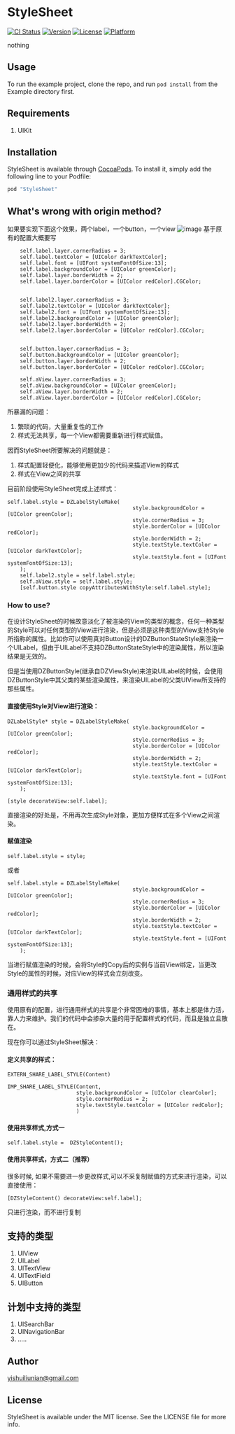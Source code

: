 # StyleSheet

[![CI Status](http://img.shields.io/travis/dongzhao/StyleSheet.svg?style=flat)](https://travis-ci.org/dongzhao/StyleSheet)
[![Version](https://img.shields.io/cocoapods/v/StyleSheet.svg?style=flat)](http://cocoapods.org/pods/StyleSheet)
[![License](https://img.shields.io/cocoapods/l/StyleSheet.svg?style=flat)](http://cocoapods.org/pods/StyleSheet)
[![Platform](https://img.shields.io/cocoapods/p/StyleSheet.svg?style=flat)](http://cocoapods.org/pods/StyleSheet)

nothing

## Usage

To run the example project, clone the repo, and run `pod install` from the Example directory first.

## Requirements

1. UIKit

## Installation

StyleSheet is available through [CocoaPods](http://cocoapods.org). To install
it, simply add the following line to your Podfile:

```ruby
pod "StyleSheet"
```


## What's wrong with origin method?

如果要实现下面这个效果，两个label，一个button，一个view
![image](http://ww1.sinaimg.cn/large/7df22103jw1euv1c5pbvdj20k00zkq3f.jpg)
基于原有的配置大概要写

```
    self.label.layer.cornerRadius = 3;
    self.label.textColor = [UIColor darkTextColor];
    self.label.font = [UIFont systemFontOfSize:13];
    self.label.backgroundColor = [UIColor greenColor];
    self.label.layer.borderWidth = 2;
    self.label.layer.borderColor = [UIColor redColor].CGColor;
    
    
    self.label2.layer.cornerRadius = 3;
    self.label2.textColor = [UIColor darkTextColor];
    self.label2.font = [UIFont systemFontOfSize:13];
    self.label2.backgroundColor = [UIColor greenColor];
    self.label2.layer.borderWidth = 2;
    self.label2.layer.borderColor = [UIColor redColor].CGColor;
    
    
    self.button.layer.cornerRadius = 3;
    self.button.backgroundColor = [UIColor greenColor];
    self.button.layer.borderWidth = 2;
    self.button.layer.borderColor = [UIColor redColor].CGColor;
    
    self.aView.layer.cornerRadius = 3;
    self.aView.backgroundColor = [UIColor greenColor];
    self.aView.layer.borderWidth = 2;
    self.aView.layer.borderColor = [UIColor redColor].CGColor;
```

所暴漏的问题：

1. 繁琐的代码，大量重复性的工作
2. 样式无法共享，每一个View都需要重新进行样式赋值。

因而StyleSheet所要解决的问题就是：

1. 样式配置轻便化，能够使用更加少的代码来描述View的样式
2. 样式在View之间的共享


目前阶段使用StyleSheet完成上述样式：

```
self.label.style = DZLabelStyleMake(
                                        style.backgroundColor = [UIColor greenColor];
                                        style.cornerRedius = 3;
                                        style.borderColor = [UIColor redColor];
                                        style.borderWidth = 2;
                                        style.textStyle.textColor = [UIColor darkTextColor];
                                        style.textStyle.font = [UIFont systemFontOfSize:13];
    );
    self.label2.style = self.label.style;
    self.aView.style = self.label.style;
    [self.button.style copyAttributesWithStyle:self.label.style];
```



### How to use?

在设计StyleSheet的时候故意淡化了被渲染的View的类型的概念，任何一种类型的Style可以对任何类型的View进行渲染，但是必须是这种类型的View支持Style所指称的属性。比如你可以使用真对Button设计的DZButtonStateStyle来渲染一个UILabel，但由于UILabel不支持DZButtonStateStyle中的渲染属性，所以渲染结果是无效的。  

但是当使用DZButtonStyle(继承自DZViewStyle)来渲染UILabel的时候，会使用DZButtonStyle中其父类的某些渲染属性，来渲染UILabel的父类UIView所支持的那些属性。
#### 直接使用Style对View进行渲染：

```
DZLabelStyle* style = DZLabelStyleMake(
                                        style.backgroundColor = [UIColor greenColor];
                                        style.cornerRedius = 3;
                                        style.borderColor = [UIColor redColor];
                                        style.borderWidth = 2;
                                        style.textStyle.textColor = [UIColor darkTextColor];
                                        style.textStyle.font = [UIFont systemFontOfSize:13];
    );

[style decorateView:self.label];
```
直接渲染的好处是，不用再次生成Style对象，更加方便样式在多个View之间渲染。


#### 赋值渲染

```
self.label.style = style;
```

或者

```
self.label.style = DZLabelStyleMake(
                                        style.backgroundColor = [UIColor greenColor];
                                        style.cornerRedius = 3;
                                        style.borderColor = [UIColor redColor];
                                        style.borderWidth = 2;
                                        style.textStyle.textColor = [UIColor darkTextColor];
                                        style.textStyle.font = [UIFont systemFontOfSize:13];
    );
```

当进行赋值渲染的时候，会将Style的Copy后的实例与当前View绑定，当更改Style的属性的时候，对应View的样式会立刻改变。
 
### 通用样式的共享

使用原有的配置，进行通用样式的共享是个非常困难的事情，基本上都是体力活，靠人力来维护。我们的代码中会掺杂大量的用于配置样式的代码，而且是独立且散在。

现在你可以通过StyleSheet解决：

#### 定义共享的样式：

```
EXTERN_SHARE_LABEL_STYLE(Content)

IMP_SHARE_LABEL_STYLE(Content,
                      style.backgroundColor = [UIColor clearColor];
                      style.cornerRedius = 2;
                      style.textStyle.textColor = [UIColor redColor];
                      )
```


#### 使用共享样式,方式一

```
self.label.style =  DZStyleContent();
```
#### 使用共享样式，方式二（推荐）
很多时候, 如果不需要进一步更改样式,可以不采复制赋值的方式来进行渲染，可以直接使用：

```
[DZStyleContent() decorateView:self.label];

```
只进行渲染，而不进行复制

## 支持的类型

1. UIView
2. UILabel
3. UITextView
4. UITextField
5. UIButton

## 计划中支持的类型

1. UISearchBar
2. UINavigationBar
3. .....

## Author

yishuiliunian@gmail.com

## License

StyleSheet is available under the MIT license. See the LICENSE file for more info.

